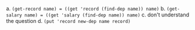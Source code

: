 
a. `(get-record name) = ((get 'record (find-dep name)) name)`
b. `(get-salary name) = ((get 'salary (find-dep name)) name)`
c. don't understand the question
d. `(put 'record new-dep name record)`
